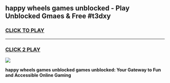 
## happy wheels games unblocked - Play Unblocked Gmaes & Free #t3dxy
<h3>
<a href="https://news.freeplayer.one?title=happy_wheels_games_unblocked&ref=03M">CLICK TO PLAY</a></h3>
<hr>

<h3>
<a href="https://news.freeplayer.one?title=happy_wheels_games_unblocked&ref=03M">CLICK 2 PLAY</a>
  
</h3>

<a href="https://news.freeplayer.one?title=happy_wheels_games_unblocked&ref=03M"><img src="https://clearcache.store/games.png"></a>


**happy wheels games unblocked games unblocked: Your Gateway to Fun and Accessible Online Gaming**
